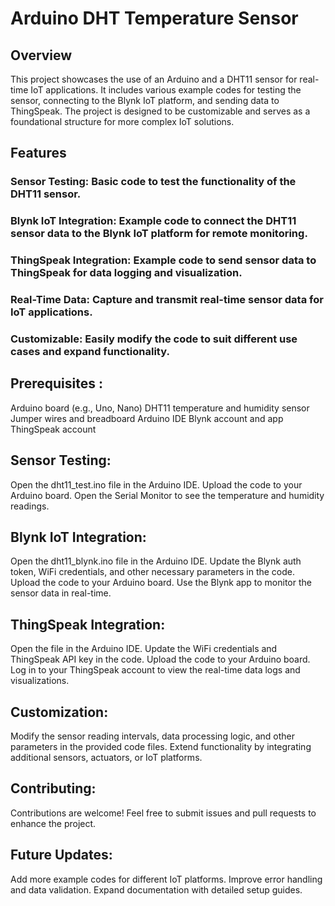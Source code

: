 # Arduino DHT Temperature Sensor
## Overview
This project showcases the use of an Arduino and a DHT11 sensor for real-time IoT applications. It includes various example codes for testing the sensor, connecting to the Blynk IoT platform, and sending data to ThingSpeak. The project is designed to be customizable and serves as a foundational structure for more complex IoT solutions.

## Features
### Sensor Testing: Basic code to test the functionality of the DHT11 sensor.
### Blynk IoT Integration: Example code to connect the DHT11 sensor data to the Blynk IoT platform for remote monitoring.
### ThingSpeak Integration: Example code to send sensor data to ThingSpeak for data logging and visualization.
### Real-Time Data: Capture and transmit real-time sensor data for IoT applications.
### Customizable: Easily modify the code to suit different use cases and expand functionality.

## Prerequisites :
Arduino board (e.g., Uno, Nano)
DHT11 temperature and humidity sensor
Jumper wires and breadboard
Arduino IDE
Blynk account and app
ThingSpeak account

## Sensor Testing:
Open the dht11_test.ino file in the Arduino IDE.
Upload the code to your Arduino board.
Open the Serial Monitor to see the temperature and humidity readings.

## Blynk IoT Integration:
Open the dht11_blynk.ino file in the Arduino IDE.
Update the Blynk auth token, WiFi credentials, and other necessary parameters in the code.
Upload the code to your Arduino board.
Use the Blynk app to monitor the sensor data in real-time.

## ThingSpeak Integration:
Open the file in the Arduino IDE.
Update the WiFi credentials and ThingSpeak API key in the code.
Upload the code to your Arduino board.
Log in to your ThingSpeak account to view the real-time data logs and visualizations.

## Customization:
Modify the sensor reading intervals, data processing logic, and other parameters in the provided code files.
Extend functionality by integrating additional sensors, actuators, or IoT platforms.

## Contributing:
Contributions are welcome! Feel free to submit issues and pull requests to enhance the project.

## Future Updates:
Add more example codes for different IoT platforms.
Improve error handling and data validation.
Expand documentation with detailed setup guides.

